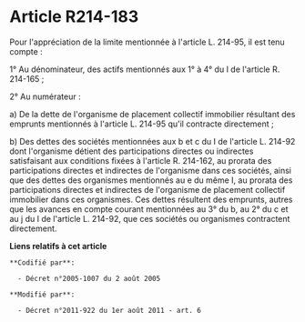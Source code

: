 # Article R214-183

Pour l'appréciation de la limite mentionnée à l'article L. 214-95, il est tenu compte :

1° Au dénominateur, des actifs mentionnés aux 1° à 4° du I de l'article R. 214-165 ;

2° Au numérateur :

a) De la dette de l'organisme de placement collectif immobilier résultant des emprunts mentionnés à l'article L. 214-95 qu'il
contracte directement ;

b) Des dettes des sociétés mentionnées aux b et c du I de l'article L. 214-92 dont l'organisme détient des participations
directes ou indirectes satisfaisant aux conditions fixées à l'article R. 214-162, au prorata des participations directes et
indirectes de l'organisme dans ces sociétés, ainsi que des dettes des organismes mentionnés au e du même I, au prorata des
participations directes et indirectes de l'organisme de placement collectif immobilier dans ces organismes. Ces dettes
résultent des emprunts, autres que les avances en compte courant mentionnées au 3° du b, au 2° du c et au j du I de l'article
L. 214-92, que ces sociétés ou organismes contractent directement.

**Liens relatifs à cet article**

	**Codifié par**:

	  - Décret n°2005-1007 du 2 août 2005

	**Modifié par**:

	  - Décret n°2011-922 du 1er août 2011 - art. 6
